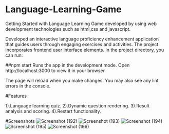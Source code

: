 # Language-Learning-Game
Getting Started with Language Learning Game developed by using web development technologies such as html,css and javascript.

Developed an interactive language proficiency enhancement application that guides users through engaging exercises and activities. The project incorporates frontend user interface elements.
In the project directory, you can run:

##npm start
Runs the app in the development mode.
Open http://localhost:3000 to view it in your browser.

The page will reload when you make changes.
You may also see any lint errors in the console.

#Features

1).Language learning quiz.
2).Dynamic question rendering.
3).Result analysis and scoring.
4).Restart functionality.

#Screenshots
![Screenshot (192)](https://github.com/prathameshkasar/Language-Learning-Game/assets/94557525/b56c0a99-55c9-4a60-9d80-d23aae95e59a)
![Screenshot (193)](https://github.com/prathameshkasar/Language-Learning-Game/assets/94557525/c9de1d04-b1eb-4785-97e1-a13277cb1cc0)
![Screenshot (194)](https://github.com/prathameshkasar/Language-Learning-Game/assets/94557525/ab1878f9-c054-4d28-80c9-81b8bcd11ef4)
![Screenshot (195)](https://github.com/prathameshkasar/Language-Learning-Game/assets/94557525/401d5696-2073-455c-9ed3-1e88c244926a)
![Screenshot (196)](https://github.com/prathameshkasar/Language-Learning-Game/assets/94557525/daa5df97-b883-4a64-9620-aaf0401b6f95)
